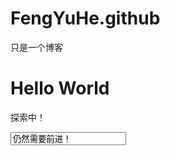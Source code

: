 # FengYuHe.github
只是一个博客

<html>
<body>
<h1>Hello World</h1>
<p>探索中！</p>
<input type="text" value="仍然需要前进！"/>
</body>
</html>
